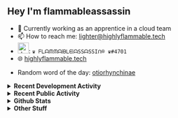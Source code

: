 ## Hey I'm flammableassassin

- 🔭 Currently working as an apprentice in a cloud team  
- 📫 How to reach me: [lighter@highlyflammable.tech](mailto:lighter@highlyflammable.tech?subject=Hello)
- <img src="https://discord.com/assets/2c21aeda16de354ba5334551a883b481.png" alt="drawing" width="25"/>: `♛ ᖴᒪᗩᙏᙏᗩᙖᒪᙓᗩSSᗩSSIᑎ® ♛#4701`
- 🌐 [highlyflammable.tech](https://highlyflammable.tech)

<!--START_SECTION:randomWord-->
- Random word of the day: [otiorhynchinae](https://www.wordnik.com/words/otiorhynchinae)
<!--END_SECTION:randomWord-->

<details>
  <summary><b>Recent Development Activity</b></summary>
  
  <!--START_SECTION:waka-->

```txt
JavaScript   14 hrs 22 mins  ████████▒░░░░░░░░░░░░░░░░   33.97 %
Python       8 hrs 19 mins   █████░░░░░░░░░░░░░░░░░░░░   19.66 %
JSON         6 hrs 7 mins    ███▓░░░░░░░░░░░░░░░░░░░░░   14.47 %
PowerShell   4 hrs 15 mins   ██▓░░░░░░░░░░░░░░░░░░░░░░   10.04 %
Other        4 hrs 2 mins    ██▒░░░░░░░░░░░░░░░░░░░░░░   09.55 %
```

<!--END_SECTION:waka-->

</details>

<details>
  <summary><b>Recent Public Activity</b></summary>
    <br>

  <!--START_SECTION:activity-->
1. 🗣 Commented on [#73](https://github.com/flamableassassin/status/issues/73#issuecomment-1837615758) in [flamableassassin/status](https://github.com/flamableassassin/status)
2. 🔒 Closed issue [#73](https://github.com/flamableassassin/status/issues/73) in [flamableassassin/status](https://github.com/flamableassassin/status)
3. ❗ Opened issue [#73](https://github.com/flamableassassin/status/issues/73) in [flamableassassin/status](https://github.com/flamableassassin/status)
4. 🔒 Closed issue [#72](https://github.com/flamableassassin/status/issues/72) in [flamableassassin/status](https://github.com/flamableassassin/status)
5. 🗣 Commented on [#72](https://github.com/flamableassassin/status/issues/72#issuecomment-1830491077) in [flamableassassin/status](https://github.com/flamableassassin/status)
  <!--END_SECTION:activity-->

</details>

<details>
  <summary><b>Github Stats</b></summary>
    <br>
    <p align="center">
      <img width="48%" src="https://github-readme-stats.vercel.app/api?username=flamableassassin&count_private=true&show_icons=true&theme=radical"/>
      <img width="48%" src="https://github-readme-streak-stats.herokuapp.com?user=flamableassassin&theme=neon-dark"/>
    </p>
  
</details>

<details>
  <summary><b>Other Stuff</b></summary>
  <br>
<a href="https://www.abuseipdb.com/user/67633" title="AbuseIPDB" alt="AbuseIPDB Contributor Badge">
	<img src="https://www.abuseipdb.com/contributor/67633.svg" style="width: 180px;">
</a>
  
</details>
